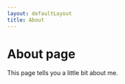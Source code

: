 ```yaml
---
layout: defaultLayout
title: About
---
```


# About page

This page tells you a little bit about me.